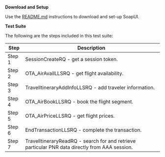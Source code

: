 **Download and Setup**

Use the [README.md](/SabreAPIsTestSuites/README.md) instructions to download and
set-up SoapUI.

**Test Suite**

The following are the steps included in this test suite:

| **Step** | **Description**                                                                                             |
|----------|-------------------------------------------------------------------------------------------------------------|
| Step 1   | SessionCreateRQ - get a session token.                                                         |
| Step 2   | OTA_AirAvailLLSRQ - get flight availability.                                                   |
| Step 3   | TravelItineraryAddInfoLLSRQ - add traveler information.                                        |
| Step 4   | OTA_AirBookLLSRQ - book the flight segment.                                                    |
| Step 5   | OTA_AirPriceLLSRQ - get flight prices.                                                         |
| Step 6   | EndTransactionLLSRQ - complete the transaction.                                                |
| Step 7   | TravelItineraryReadRQ - search for and retrieve particular PNR data directly from AAA session. |
